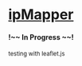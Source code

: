 # [ipMapper](https://ipmapper.ostrike.com/)

<h4>!~~ In Progress ~~!</h4>

<small>testing with leaflet.js</small>
